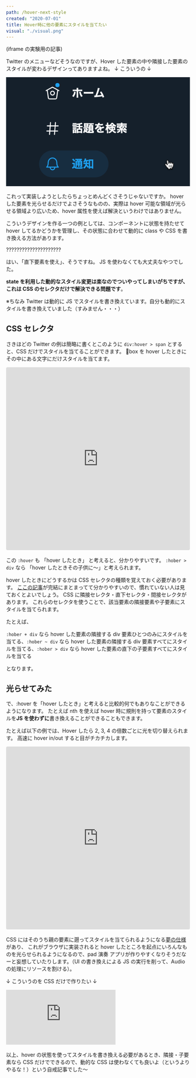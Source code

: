 ```yaml
---
path: /hover-next-style
created: "2020-07-01"
title: Hover時に他の要素にスタイルを当てたい
visual: "./visual.png"
---
```


(iframe の実験用の記事)

Twitter のメニューなどそうなのですが、Hover した要素の中や隣接した要素のスタイルが変わるデザインってありますよね。
↓ こういうの ↓

![Twitterのメニューのホバー時デザイン](cursor.png)

これって実装しようとしたらちょっとめんどくさそうじゃないですか。
hover した要素を光らせるだけでよさそうなものの、実際は hover 可能な領域が光らせる領域より広いため、hover 属性を使えば解決というわけではありません。

こういうデザインを作る一つの例としては、コンポーネントに状態を持たせて hover してるかどうかを管理し、その状態に合わせて動的に class や CSS を書き換える方法があります。

?????????????????????

はい、「直下要素を使え」、そうですね。
JS を使わなくても大丈夫なやつでした。

**state を利用した動的なスタイル変更は楽なのでついやってしまいがちですが、これは CSS のセレクタだけで解決できる問題です**。

※ちなみ Twitter は動的に JS でスタイルを書き換えています。自分も動的にスタイルを書き換えていました（すみません・・・）

## CSS セレクタ

さきほどの Twitter の例は簡略に書くとこのように `div:hover > span` とすると、CSS だけでスタイルを当てることができます。
box を hover したときにその中にある文字にだけスタイルを当てます。

<iframe
     src="https://codesandbox.io/embed/twitternoli-y6zc2?fontsize=14&hidenavigation=1&theme=dark"
     style="width:100%; height:500px; border:0; border-radius: 4px; overflow:hidden;"
     title="Twitterの例"
     allow="accelerometer; ambient-light-sensor; camera; encrypted-media; geolocation; gyroscope; hid; microphone; midi; payment; usb; vr; xr-spatial-tracking"
     sandbox="allow-autoplay allow-forms allow-modals allow-popups allow-presentation allow-same-origin allow-scripts"
   ></iframe>

この `:hover` も 「hover したとき」 と考えると、分かりやすいです。
`:hober > div` なら 「hover したときその子供に〜」と考えられます。

hover したときにどうするかは CSS セレクタの種類を覚えておく必要があります。
[ここの記事](https://webllica.com/css-combinators/)が完結にまとまってて分かりやすいので、慣れていない人は見ておくとよいでしょう。
CSS に隣接セレクタ・直下セレクタ・間接セレクタがあります。
これらのセレクタを使うことで、該当要素の隣接要素や子要素にスタイルを当てられます。

たとえば、

`:hober + div` なら hover した要素の隣接する div 要素ひとつのみにスタイルを当てる、`:hober ~ div` なら hover した要素の隣接する div 要素すべてにスタイルを当てる、`:hober > div` なら hover した要素の直下の子要素すべてにスタイルを当てる

となります。

## 光らせてみた

で、:hover を「hover したとき」と考えると比較的何でもありなことができるようになります。
たとえば nth を使えば hover 時に規則を持って要素のスタイルを**JS を使わずに**書き換えることができることもできます。

たとえば以下の例では、Hover したら 2, 3, 4 の倍数ごとに光を切り替えられます。
高速に hover in/out すると目がチカチカします。

<iframe
     src="https://codesandbox.io/embed/metutiyahikaru-jvchn?fontsize=14&hidenavigation=1&theme=dark"
     style="width:100%; height:500px; border:0; border-radius: 4px; overflow:hidden;"
     title="めっちゃひかる"
     allow="accelerometer; ambient-light-sensor; camera; encrypted-media; geolocation; gyroscope; hid; microphone; midi; payment; usb; vr; xr-spatial-tracking"
     sandbox="allow-autoplay allow-forms allow-modals allow-popups allow-presentation allow-same-origin allow-scripts"
   ></iframe>

CSS にはそのうち親の要素に遡ってスタイルを当てられるようになる[夢の仕様](https://developer.mozilla.org/ja/docs/Web/CSS/:has)があり、 これがブラウザに実装されると hover したところを起点にいろんなものを光らせられるようになるので、pad 演奏 アプリが作りやすくなりそうだなーと妄想していたりします。（UI の書き換えによる JS の実行を削って、Audio の処理にリソースを割ける）。

↓ こういうのを CSS だけで作りたい ↓

<iframe src="https://www.youtube.com/embed/DpFkeoUU5VE" frameborder="0" allow="accelerometer; autoplay; encrypted-media; gyroscope; picture-in-picture" allowfullscreen id="youtube"></iframe>

以上、hover の状態を使ってスタイルを書き換える必要があるとき、隣接・子要素なら CSS だけでできるので、動的な CSS は使わなくても良いよ（というよりやるな！）という自戒記事でした〜
